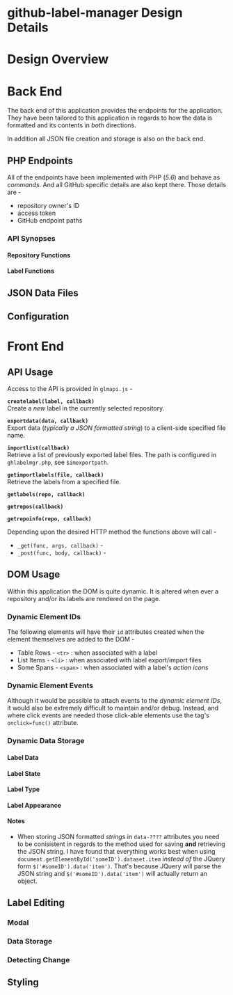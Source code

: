 # github-label-manager Design Details

# Design Overview

# Back End

The back end of this application provides the endpoints for the application. They have been tailored to this application in regards to how the data is formatted and its contents in *both* directions.

In addition all JSON file creation and storage is also on the back end.

## PHP Endpoints

All of the endpoints have been implemented with PHP (*5.6*) and behave as *commands*. And all GitHub specific details are also kept there. Those details are - 

* repository owner's ID
* access token
* GitHub endpoint paths

### API Synopses

#### Repository Functions

#### Label Functions

## JSON Data Files

## Configuration

# Front End

## API Usage

Access to the API is provided in `glmapi.js` - 

**`createlabel(label, callback)`**<br>
Create a *new* label in the currently selected repository.

**`exportdata(data, callback)`**<br>
Export data (*typically a JSON formatted string*) to a client-side specified file name.

**`importlist(callback)`**<br>
Retrieve a list of previously exported label files. The path is configured in `ghlabelmgr.php`, see `$imexportpath`.

**`getimportlabels(file, callback)`**<br>
Retrieve the labels from a specified file.

**`getlabels(repo, callback)`**<br>

**`getrepos(callback)`**<br>

**`getrepoinfo(repo, callback)`**<br>

Depending upon the desired HTTP method the functions above will call - 

* `_get(func, args, callback)` - 
* `_post(func, body, callback)` - 

## DOM Usage

Within this application the DOM is quite dynamic. It is altered when ever a repository and/or its labels are rendered on the page. 

### Dynamic Element IDs

The following elements will have their `id` attributes created when the element themselves are added to the DOM -

* Table Rows - `<tr>` : when associated with a label
* List Items - `<li>` : when associated with label export/import files
* Some Spans - `<span>` : when associated with a label's *action icons*

### Dynamic Element Events

Although it would be possible to attach events to the *dynamic element IDs*, it would also be extremely difficult to maintain and/or debug. Instead, and where click events are needed those click-able elements use the tag's `onclick=func()` attribute.

### Dynamic Data Storage

#### Label Data

#### Label State

#### Label Type

#### Label Appearance

#### Notes

* When storing JSON formatted *strings* in `data-????` attributes you need to be conisistent in regards to the method used for saving **and** retrieving the JSON string. I have found that everything works best when using `document.getElementById('someID').dataset.item` *instead of* the JQuery form `$('#someID').data('item')`. That's because JQuery will parse the JSON string and `$('#someID').data('item')` will actually return an object. 

## Label Editing

### Modal

### Data Storage

### Detecting Change

## Styling


